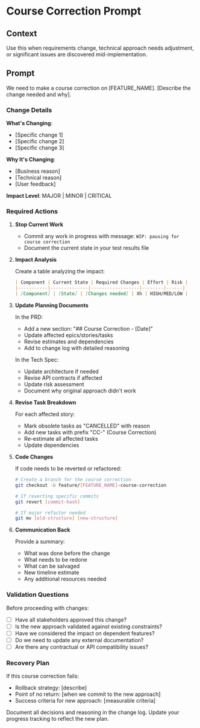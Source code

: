 # Course Correction Prompt

## Context
Use this when requirements change, technical approach needs adjustment, or significant issues are discovered mid-implementation.

## Prompt

We need to make a course correction on [FEATURE_NAME]. [Describe the change needed and why].

### Change Details

**What's Changing**:
- [Specific change 1]
- [Specific change 2]
- [Specific change 3]

**Why It's Changing**:
- [Business reason]
- [Technical reason]
- [User feedback]

**Impact Level**: MAJOR | MINOR | CRITICAL

### Required Actions

1. **Stop Current Work**
   - Commit any work in progress with message: `WIP: pausing for course correction`
   - Document the current state in your test results file

2. **Impact Analysis**
   
   Create a table analyzing the impact:
   ```markdown
   | Component | Current State | Required Changes | Effort | Risk |
   |-----------|--------------|------------------|--------|------|
   | [Component] | [State] | [Changes needed] | Xh | HIGH/MED/LOW |
   ```

3. **Update Planning Documents**
   
   In the PRD:
   - Add a new section: "## Course Correction - [Date]"
   - Update affected epics/stories/tasks
   - Revise estimates and dependencies
   - Add to change log with detailed reasoning

   In the Tech Spec:
   - Update architecture if needed
   - Revise API contracts if affected
   - Update risk assessment
   - Document why original approach didn't work

4. **Revise Task Breakdown**
   
   For each affected story:
   - Mark obsolete tasks as "CANCELLED" with reason
   - Add new tasks with prefix "CC-" (Course Correction)
   - Re-estimate all affected tasks
   - Update dependencies

5. **Code Changes**
   
   If code needs to be reverted or refactored:
   ```bash
   # Create a branch for the course correction
   git checkout -b feature/[FEATURE_NAME]-course-correction
   
   # If reverting specific commits
   git revert [commit-hash]
   
   # If major refactor needed
   git mv [old-structure] [new-structure]
   ```

6. **Communication Back**
   
   Provide a summary:
   - What was done before the change
   - What needs to be redone
   - What can be salvaged
   - New timeline estimate
   - Any additional resources needed

### Validation Questions

Before proceeding with changes:
- [ ] Have all stakeholders approved this change?
- [ ] Is the new approach validated against existing constraints?
- [ ] Have we considered the impact on dependent features?
- [ ] Do we need to update any external documentation?
- [ ] Are there any contractual or API compatibility issues?

### Recovery Plan

If this course correction fails:
- Rollback strategy: [describe]
- Point of no return: [when we commit to the new approach]
- Success criteria for new approach: [measurable criteria]

Document all decisions and reasoning in the change log. Update your progress tracking to reflect the new plan.
